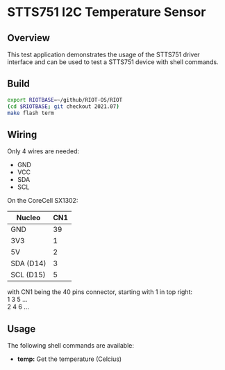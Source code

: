 # STTS751 I2C Temperature Sensor

## Overview

This test application demonstrates the usage of the STTS751 driver interface
and can be used to test a STTS751 device with shell commands.

## Build
```bash
export RIOTBASE=~/github/RIOT-OS/RIOT
(cd $RIOTBASE; git checkout 2021.07)
make flash term
```

## Wiring

Only 4 wires are needed:
- GND
- VCC
- SDA
- SCL

On the CoreCell SX1302:

| Nucleo    | CN1 |
|-----------|-----|
| GND       | 39  |
| 3V3       | 1   |
| 5V        | 2   |
| SDA (D14) | 3   |
| SCL (D15) | 5   |

with CN1 being the 40 pins connector, starting with 1 in top right:  
1 3 5 ...  
2 4 6 ...  

## Usage

The following shell commands are available:
* **temp:** Get the temperature (Celcius)